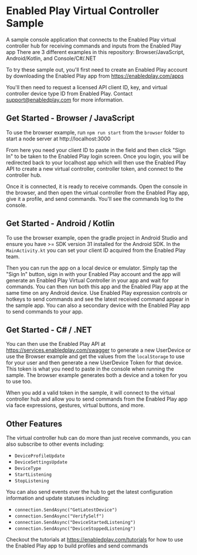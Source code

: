 # Enabled Play Virtual Controller Sample
A sample console application that connects to the Enabled Play virtual controller hub for receiving commands and inputs from the Enabled Play app
There are 3 different examples in this repository: Browser/JavaScript, Android/Kotlin, and Console/C#/.NET


To try these sample out, you'll first need to create an Enabled Play account by downloading the Enabled Play app from https://enabledplay.com/apps

You'll then need to request a licensed API client ID, key, and virtual controller device type ID from Enabled Play. Contact support@enabledplay.com for more information.

## Get Started - Browser / JavaScript

To use the browser example, run `npm run start` from the `browser` folder to start a node server at http://localhost:3000

From here you need your client ID to paste in the field and then click "Sign In" to be taken to the Enabled Play login screen. Once you login, you will be redirected back to your localhost app which will then use the Enabled Play API to create a new virtual controller, controller token, and connect to the controller hub.

Once it is connected, it is ready to receive commands. Open the console in the browser, and then open the virtual controller from the Enabled Play app, give it a profile, and send commands. You'll see the commands log to the console.

## Get Started - Android / Kotlin

To use the browser example, open the gradle project in Android Studio and ensure you have >= SDK version 31 installed for the Android SDK.
In the `MainActivity.kt` you can set your client ID acquired from the Enabled Play team.

Then you can run the app on a local device or emulator. Simply tap the "Sign In" button, sign in with your Enabled Play account and the app will generate an Enabled Play Virtual Controller in your app and wait for commands. You can then run both this app and the Enabled Play app at the same time on any Android device. Use Enabled Play expression controls or hotkeys to send commands and see the latest received command appear in the sample app. You can also a secondary device with the Enabled Play app to send commands to your app.

## Get Started - C# / .NET


You can then use the Enabled Play API at https://services.enabledplay.com/swagger to generate a new UserDevice or use the Browser example and get the values from the `localStorage` to use for your user and then generate a new UserDevice Token for that device. This token is what you need to paste in the console when running the sample. The browser example generates both a device and a token for you to use too.

When you add a valid token in the sample, it will connect to the virtual controller hub and allow you to send commands from the Enabled Play app via face expressions, gestures, virtual buttons, and more.

## Other Features

The virtual controller hub can do more than just receive commands, you can also subscribe to other events including:
- `DeviceProfileUpdate`
- `DeviceSettingsUpdate`
- `DeviceType`
- `StartListening`
- `StopListening`

You can also send events over the hub to get the latest configuration information and update statuses including:

- `connection.SendAsync("GetLatestDevice")`
- `connection.SendAsync("VerifySelf")`
- `connection.SendAsync("DeviceStartedListening")`
- `connection.SendAsync("DeviceStoppedListening")`

Checkout the tutorials at https://enabledplay.com/tutorials for how to use the Enabled Play app to build profiles and send commands
